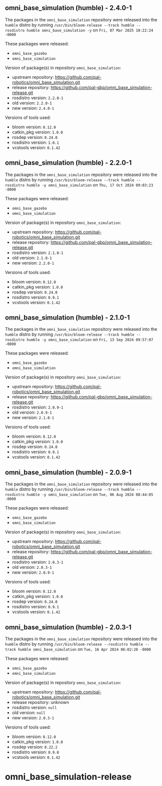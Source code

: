 ## omni_base_simulation (humble) - 2.4.0-1

The packages in the `omni_base_simulation` repository were released into the `humble` distro by running `/usr/bin/bloom-release --track humble --rosdistro humble omni_base_simulation -y` on `Fri, 07 Mar 2025 10:22:24 -0000`

These packages were released:
- `omni_base_gazebo`
- `omni_base_simulation`

Version of package(s) in repository `omni_base_simulation`:

- upstream repository: https://github.com/pal-robotics/omni_base_simulation.git
- release repository: https://github.com/pal-gbp/omni_base_simulation-release.git
- rosdistro version: `2.2.0-1`
- old version: `2.2.0-1`
- new version: `2.4.0-1`

Versions of tools used:

- bloom version: `0.12.0`
- catkin_pkg version: `1.0.0`
- rosdep version: `0.24.0`
- rosdistro version: `1.0.1`
- vcstools version: `0.1.42`


## omni_base_simulation (humble) - 2.2.0-1

The packages in the `omni_base_simulation` repository were released into the `humble` distro by running `/usr/bin/bloom-release --track humble --rosdistro humble -y omni_base_simulation` on `Thu, 17 Oct 2024 09:03:23 -0000`

These packages were released:
- `omni_base_gazebo`
- `omni_base_simulation`

Version of package(s) in repository `omni_base_simulation`:

- upstream repository: https://github.com/pal-robotics/omni_base_simulation.git
- release repository: https://github.com/pal-gbp/omni_base_simulation-release.git
- rosdistro version: `2.1.0-1`
- old version: `2.1.0-1`
- new version: `2.2.0-1`

Versions of tools used:

- bloom version: `0.12.0`
- catkin_pkg version: `1.0.0`
- rosdep version: `0.24.0`
- rosdistro version: `0.9.1`
- vcstools version: `0.1.42`


## omni_base_simulation (humble) - 2.1.0-1

The packages in the `omni_base_simulation` repository were released into the `humble` distro by running `/usr/bin/bloom-release --track humble --rosdistro humble -y omni_base_simulation` on `Fri, 13 Sep 2024 09:57:07 -0000`

These packages were released:
- `omni_base_gazebo`
- `omni_base_simulation`

Version of package(s) in repository `omni_base_simulation`:

- upstream repository: https://github.com/pal-robotics/omni_base_simulation.git
- release repository: https://github.com/pal-gbp/omni_base_simulation-release.git
- rosdistro version: `2.0.9-1`
- old version: `2.0.9-1`
- new version: `2.1.0-1`

Versions of tools used:

- bloom version: `0.12.0`
- catkin_pkg version: `1.0.0`
- rosdep version: `0.24.0`
- rosdistro version: `0.9.1`
- vcstools version: `0.1.42`


## omni_base_simulation (humble) - 2.0.9-1

The packages in the `omni_base_simulation` repository were released into the `humble` distro by running `/usr/bin/bloom-release --track humble --rosdistro humble -y omni_base_simulation` on `Tue, 06 Aug 2024 08:44:05 -0000`

These packages were released:
- `omni_base_gazebo`
- `omni_base_simulation`

Version of package(s) in repository `omni_base_simulation`:

- upstream repository: https://github.com/pal-robotics/omni_base_simulation.git
- release repository: https://github.com/pal-gbp/omni_base_simulation-release.git
- rosdistro version: `2.0.3-1`
- old version: `2.0.3-1`
- new version: `2.0.9-1`

Versions of tools used:

- bloom version: `0.12.0`
- catkin_pkg version: `1.0.0`
- rosdep version: `0.24.0`
- rosdistro version: `0.9.1`
- vcstools version: `0.1.42`


## omni_base_simulation (humble) - 2.0.3-1

The packages in the `omni_base_simulation` repository were released into the `humble` distro by running `/usr/bin/bloom-release --rosdistro humble --track humble omni_base_simulation` on `Tue, 16 Apr 2024 06:02:20 -0000`

These packages were released:
- `omni_base_gazebo`
- `omni_base_simulation`

Version of package(s) in repository `omni_base_simulation`:

- upstream repository: https://github.com/pal-robotics/omni_base_simulation.git
- release repository: unknown
- rosdistro version: `null`
- old version: `null`
- new version: `2.0.3-1`

Versions of tools used:

- bloom version: `0.12.0`
- catkin_pkg version: `1.0.0`
- rosdep version: `0.22.2`
- rosdistro version: `0.9.0`
- vcstools version: `0.1.42`


# omni_base_simulation-release
